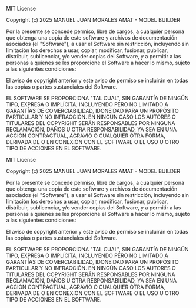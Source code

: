 MIT License

Copyright (c) 2025 MANUEL JUAN MORALES AMAT - MODEL BUILDER

Por la presente se concede permiso, libre de cargos, a cualquier persona que obtenga una copia de este software y archivos de documentación asociados (el "Software"), a usar el Software sin restricción, incluyendo sin limitación los derechos a usar, copiar, modificar, fusionar, publicar, distribuir, sublicenciar, y/o vender copias del Software, y a permitir a las personas a quienes se les proporcione el Software a hacer lo mismo, sujeto a las siguientes condiciones:

El aviso de copyright anterior y este aviso de permiso se incluirán en todas las copias o partes sustanciales del Software.

EL SOFTWARE SE PROPORCIONA "TAL CUAL", SIN GARANTÍA DE NINGÚN TIPO, EXPRESA O IMPLÍCITA, INCLUYENDO PERO NO LIMITADO A GARANTÍAS DE COMERCIABILIDAD, IDONEIDAD PARA UN PROPÓSITO PARTICULAR Y NO INFRACCIÓN. EN NINGÚN CASO LOS AUTORES O TITULARES DEL COPYRIGHT SERÁN RESPONSABLES POR NINGUNA RECLAMACIÓN, DAÑOS U OTRA RESPONSABILIDAD, YA SEA EN UNA ACCIÓN CONTRACTUAL, AGRAVIO O CUALQUIER OTRA FORMA, DERIVADA DE O EN CONEXIÓN CON EL SOFTWARE O EL USO U OTRO TIPO DE ACCIONES EN EL SOFTWARE.


MIT License

Copyright (c) 2025 MANUEL JUAN MORALES AMAT - MODEL BUILDER

Por la presente se concede permiso, libre de cargos, a cualquier persona que obtenga una copia de este software y archivos de documentación asociados (el "Software"), a usar el Software sin restricción, incluyendo sin limitación los derechos a usar, copiar, modificar, fusionar, publicar, distribuir, sublicenciar, y/o vender copias del Software, y a permitir a las personas a quienes se les proporcione el Software a hacer lo mismo, sujeto a las siguientes condiciones:

El aviso de copyright anterior y este aviso de permiso se incluirán en todas las copias o partes sustanciales del Software.

EL SOFTWARE SE PROPORCIONA "TAL CUAL", SIN GARANTÍA DE NINGÚN TIPO, EXPRESA O IMPLÍCITA, INCLUYENDO PERO NO LIMITADO A GARANTÍAS DE COMERCIABILIDAD, IDONEIDAD PARA UN PROPÓSITO PARTICULAR Y NO INFRACCIÓN. EN NINGÚN CASO LOS AUTORES O TITULARES DEL COPYRIGHT SERÁN RESPONSABLES POR NINGUNA RECLAMACIÓN, DAÑOS U OTRA RESPONSABILIDAD, YA SEA EN UNA ACCIÓN CONTRACTUAL, AGRAVIO O CUALQUIER OTRA FORMA, DERIVADA DE O EN CONEXIÓN CON EL SOFTWARE O EL USO U OTRO TIPO DE ACCIONES EN EL SOFTWARE.
